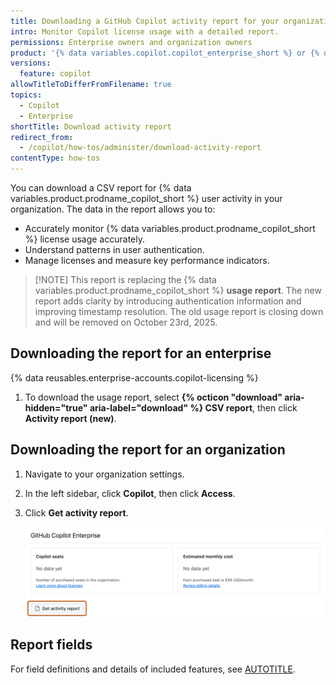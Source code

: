 ```yaml
---
title: Downloading a GitHub Copilot activity report for your organization or enterprise
intro: Monitor Copilot license usage with a detailed report.
permissions: Enterprise owners and organization owners
product: '{% data variables.copilot.copilot_enterprise_short %} or {% data variables.copilot.copilot_business_short %}'
versions:
  feature: copilot
allowTitleToDifferFromFilename: true
topics:
  - Copilot
  - Enterprise
shortTitle: Download activity report
redirect_from:
  - /copilot/how-tos/administer/download-activity-report
contentType: how-tos
---
```


You can download a CSV report for {% data variables.product.prodname_copilot_short %} user activity in your organization. The data in the report allows you to:

* Accurately monitor {% data variables.product.prodname_copilot_short %} license usage accurately.
* Understand patterns in user authentication.
* Manage licenses and measure key performance indicators.

<!-- expires 2025-10-23 -->

>[!NOTE] This report is replacing the {% data variables.product.prodname_copilot_short %} **usage report**. The new report adds clarity by introducing authentication information and improving timestamp resolution. The old usage report is closing down and will be removed on October 23rd, 2025.

<!-- end expires 2025-10-23 -->

## Downloading the report for an enterprise

{% data reusables.enterprise-accounts.copilot-licensing %}
1. To download the usage report, select **{% octicon "download" aria-hidden="true" aria-label="download" %} CSV report**, then click **Activity report (new)**.

## Downloading the report for an organization

1. Navigate to your organization settings.
1. In the left sidebar, click **Copilot**, then click **Access**.
1. Click **Get activity report**.

   ![Screenshot of the "Access" page. The "Get activity report" button is highlighted with an orange outline.](/assets/images/help/copilot/activity-report-org.png)

## Report fields

For field definitions and details of included features, see [AUTOTITLE](/copilot/reference/metrics-data#copilot-activity-report).
